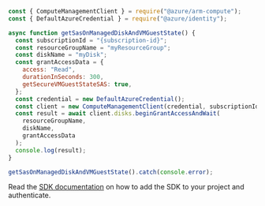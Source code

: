```javascript
const { ComputeManagementClient } = require("@azure/arm-compute");
const { DefaultAzureCredential } = require("@azure/identity");

async function getSasOnManagedDiskAndVMGuestState() {
  const subscriptionId = "{subscription-id}";
  const resourceGroupName = "myResourceGroup";
  const diskName = "myDisk";
  const grantAccessData = {
    access: "Read",
    durationInSeconds: 300,
    getSecureVMGuestStateSAS: true,
  };
  const credential = new DefaultAzureCredential();
  const client = new ComputeManagementClient(credential, subscriptionId);
  const result = await client.disks.beginGrantAccessAndWait(
    resourceGroupName,
    diskName,
    grantAccessData
  );
  console.log(result);
}

getSasOnManagedDiskAndVMGuestState().catch(console.error);
```

Read the [SDK documentation](https://github.com/Azure/azure-sdk-for-js/blob/%40azure%2Farm-compute_17.3.1/sdk/compute/arm-compute/README.md) on how to add the SDK to your project and authenticate.
